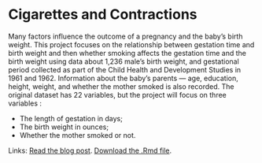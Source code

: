 # Cigarettes and Contractions

Many factors influence the outcome of a pregnancy and the baby’s birth weight. This project focuses on the relationship between gestation time and birth weight and then whether smoking affects the gestation time and the birth weight using data about 1,236 male’s birth weight, and gestational period collected as part of the Child Health and Development Studies in 1961 and 1962.
Information about the baby’s parents — age, education, height, weight, and whether the mother smoked is also recorded. The original dataset has 22 variables, but the project will focus on three variables :

- The length of gestation in days;
- The birth weight in ounces;
- Whether the mother smoked or not.

Links:
[Read the blog post](https://maevassi.github.io/mini-project1/maeva_assi_cigarettes_and_contractions.html).
[Download the .Rmd file](https://maevassi.github.io/mini-project1/maeva_assi_cigarettes_and_contractions.Rmd).
